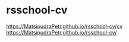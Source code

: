 # rsschool-cv
https://MatsipudraPetr.github.io/rsschool-cv/cv
https://MatsipudraPetr.github.io/rsschool-cv/
